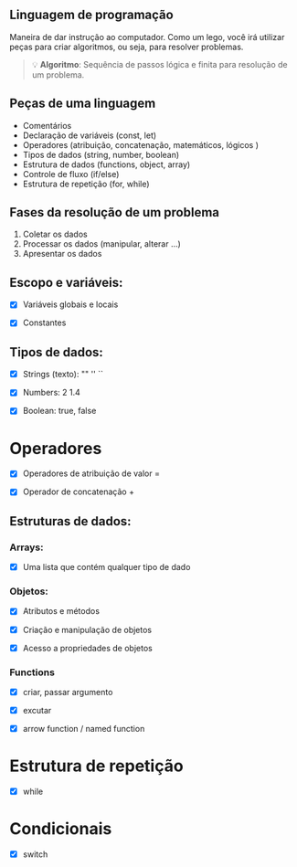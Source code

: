 ## Linguagem de programação

Maneira de dar instrução ao computador.
Como um lego, você irá utilizar peças para criar algoritmos, ou seja, para resolver problemas.

> 💡 **Algoritmo**: Sequência de passos lógica e finita para resolução de um problema.


## Peças de uma linguagem

- Comentários
- Declaração de variáveis (const, let)
- Operadores (atribuição, concatenação, matemáticos, lógicos )
- Tipos de dados (string, number, boolean)
- Estrutura de dados (functions, object, array)
- Controle de fluxo (if/else)
- Estrutura de repetição (for, while)


## Fases da resolução de um problema

1. Coletar os dados
2. Processar os dados (manipular, alterar ...)
3. Apresentar os dados


## Escopo e variáveis:

- [x] Variáveis globais e locais
- [x] Constantes


## Tipos de dados:

- [x] Strings (texto): "" '' ``
- [x] Numbers: 2 1.4
- [x] Boolean: true, false


# Operadores

- [x] Operadores de atribuição de valor =
- [x] Operador de concatenação +


## Estruturas de dados:

### Arrays: 

- [x] Uma lista que contém qualquer tipo de dado


### Objetos:

- [x] Atributos e métodos
- [x] Criação e manipulação de objetos
- [x] Acesso a propriedades de objetos


### Functions

- [x] criar, passar argumento
- [x] excutar
- [x] arrow function / named function


# Estrutura de repetição

- [x] while


# Condicionais

- [x] switch
